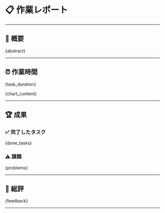 # 📋 作業レポート

---

## 🎯 概要

{abstract}

---

## ⏰ 作業時間

{task_duration}

{chart_content}

---

## 🏆 成果

### ✅ 完了したタスク

{done_tasks}

### ⚠️ 課題

{problems}

---

## 📝 総評

{feedback}

---
